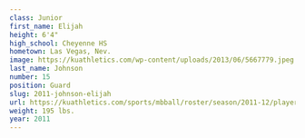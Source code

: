 ```yaml
---
class: Junior
first_name: Elijah
height: 6'4"
high_school: Cheyenne HS
hometown: Las Vegas, Nev.
image: https://kuathletics.com/wp-content/uploads/2013/06/5667779.jpeg
last_name: Johnson
number: 15
position: Guard
slug: 2011-johnson-elijah
url: https://kuathletics.com/sports/mbball/roster/season/2011-12/player/elijah-johnson/
weight: 195 lbs.
year: 2011
---
```


